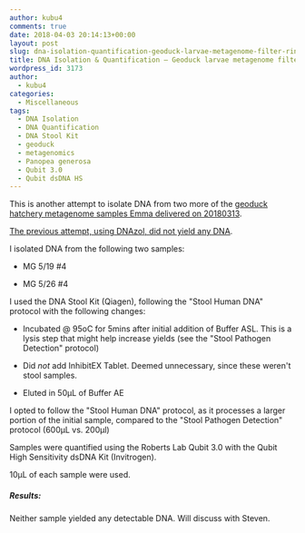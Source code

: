 ```yaml
---
author: kubu4
comments: true
date: 2018-04-03 20:14:13+00:00
layout: post
slug: dna-isolation-quantification-geoduck-larvae-metagenome-filter-rinses-2
title: DNA Isolation & Quantification – Geoduck larvae metagenome filter rinses
wordpress_id: 3173
author:
  - kubu4
categories:
  - Miscellaneous
tags:
  - DNA Isolation
  - DNA Quantification
  - DNA Stool Kit
  - geoduck
  - metagenomics
  - Panopea generosa
  - Qubit 3.0
  - Qubit dsDNA HS
---
```


This is another attempt to isolate DNA from two more of the [geoduck hatchery metagenome samples Emma delivered on 20180313](2018/03/13/samples-received-geoduck-larvae-metagenome-filter-rinses.html).

[The previous attempt, using DNAzol, did not yield any DNA](2018/03/20/dna-isolation-quantification-geoduck-larvae-metagenome-filter-rinses.html).

I isolated DNA from the following two samples:





  * MG 5/19 #4


  * MG 5/26 #4



I used the DNA Stool Kit (Qiagen), following the "Stool Human DNA" protocol with the following changes:



  * Incubated @ 95oC for 5mins after initial addition of Buffer ASL. This is a lysis step that might help increase yields (see the "Stool Pathogen Detection" protocol)


  * Did _not_ add InhibitEX Tablet. Deemed unnecessary, since these weren't stool samples.


  * Eluted in 50μL of Buffer AE



I opted to follow the "Stool Human DNA" protocol, as it processes a larger portion of the initial sample, compared to the "Stool Pathogen Detection" protocol (600μL vs. 200μl)

Samples were quantified using the Roberts Lab Qubit 3.0 with the Qubit High Sensitivity dsDNA Kit (Invitrogen).

10μL of each sample were used.



##### Results:



Neither sample yielded any detectable DNA. Will discuss with Steven.
